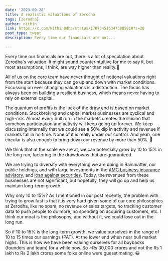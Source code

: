```yaml
---
date: '2023-09-28'
title: A realistic valuations of Zerodha 
tags: [zerodha]
author: nithin
link: https://x.com/Nithin0dha/status/1707345163473805810?s=20
post_type: tweet
description: Every time our financials are out...

---
```


Every time our financials are out, there is a lot of speculation about Zerodha's valuation. It might sound counterintuitive for me to say it, but most assumptions, I think, are way higher than reality.😬

All of us on the core team have never thought of notional valuations right from the start because they can go up and down with market conditions. Focussing on ever changing valuations is a distraction. The focus has always been on building a resilient business, which means never having to rely on external capital.

The quantum of profits is the luck of the draw and is based on market conditions. Stockbroking and capital market businesses are cyclical and high-risk. Almost every bull run in the markets creates the illusion that somehow participation and activity will keep going up forever. We keep discussing internally that we could see a 50% dip in activity and revenue if markets fall in no time. None of it is really under our control. And yeah, one circular is also enough to bring down our revenue by more than 50%. 😬

We think that at the scale we are at, we can potentially grow by 10 to 15% in the long run, factoring in the drawdowns that are guaranteed.

We are trying to diversify with everything we are doing in Rainmatter, our public holdings, and with large investments in the [AMC business](https://twitter.com/ZerodhaAMC),[insurance advisory](https://twitter.com/joinditto), and [loan against securities](https://twitter.com/zerodhacapital). Today, the revenues from these businesses are not significant, but hopefully, they will go up and help us maintain long-term growth.

Why only 10 to 15%? As I mentioned in our post recently, the problem with trying to grow fast is that it is very hard given some of our core philosophies at Zerodha, like no spam, no revenue or sales targets, no tracking customer data to push people to do more, no spending on acquiring customers, etc. I think our moat is the philosophy, and without it, we could lose out in the long run.

So if 10 to 15% is the long-term growth, we value ourselves in the range of 10 to 15 times our earnings (PAT). At the lower end when near bull market highs. This is how we have been valuing ourselves for all buybacks (founders and team) for a while now. So ~Rs 30,000 crores and not the Rs 1 lakh to Rs 2 lakh crores some folks online were guesstimating. 😀

